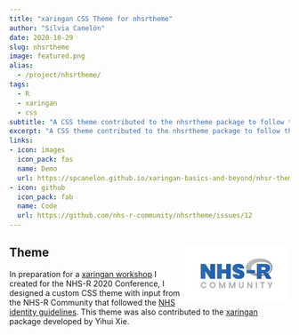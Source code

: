 ```yaml
---
title: "xaringan CSS Theme for nhsrtheme"
author: "Silvia Canelón"
date: 2020-10-29
slug: nhsrtheme
image: featured.png
alias:
  - /project/nhsrtheme/
tags:
  - R
  - xaringan
  - css
subtitle: "A CSS theme contributed to the nhsrtheme package to follow the [NHS identity guidelines](https://www.england.nhs.uk/nhsidentity/identity-guidelines/)"
excerpt: "A CSS theme contributed to the nhsrtheme package to follow the [NHS identity guidelines](https://www.england.nhs.uk/nhsidentity/identity-guidelines/)"
links:
- icon: images
  icon_pack: fas
  name: Demo
  url: https://spcanelon.github.io/xaringan-basics-and-beyond/nhsr-theme/sample-16-9.html#1
- icon: github
  icon_pack: fab
  name: Code
  url: https://github.com/nhs-r-community/nhsrtheme/issues/12
---
```


## Theme <a href='https://github.com/yihui/xaringan'><img src='featured.png' align="right" height="100" alt='Logo for the NHS-R Community. It features the words "NHS-R Community" and the R is the R project logo.'/></a>

In preparation for a [xaringan workshop](/projects//xaringan-nhs-r/) I created for the NHS-R 2020 Conference, I designed a custom CSS theme with input from the NHS-R Community that followed the [NHS identity guidelines](https://www.england.nhs.uk/nhsidentity/identity-guidelines/). This theme was also contributed to the [xaringan](https://github.com/yihui/xaringan) package developed by Yihui Xie.
